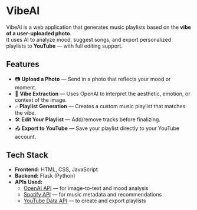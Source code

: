 # VibeAI

VibeAI is a web application that generates music playlists based on the **vibe of a user-uploaded photo**.  
It uses AI to analyze mood, suggest songs, and export personalized playlists to **YouTube** — with full editing support.


## Features

- 📷 **Upload a Photo** — Send in a photo that reflects your mood or moment.
- 🧠 **Vibe Extraction** — Uses OpenAI to interpret the aesthetic, emotion, or context of the image.
- 🎶 **Playlist Generation** — Creates a custom music playlist that matches the vibe.
- 🛠️ **Edit Your Playlist** — Add/remove tracks before finalizing.
- 📤 **Export to YouTube** — Save your playlist directly to your YouTube account.


## Tech Stack

- **Frontend:** HTML, CSS, JavaScript  
- **Backend:** Flask (Python)  
- **APIs Used:**
  - [OpenAI API](https://platform.openai.com/) — for image-to-text and mood analysis
  - [Spotify API](https://developer.spotify.com/) — for music metadata and recommendations
  - [YouTube Data API](https://developers.google.com/youtube/v3) — to create and export playlists
